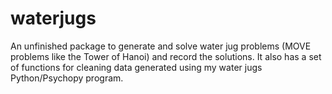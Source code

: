 # waterjugs

An unfinished package to generate and solve water jug problems (MOVE problems like the Tower of Hanoi) and record the solutions. It also has a set of functions for cleaning data generated using my water jugs Python/Psychopy program.
